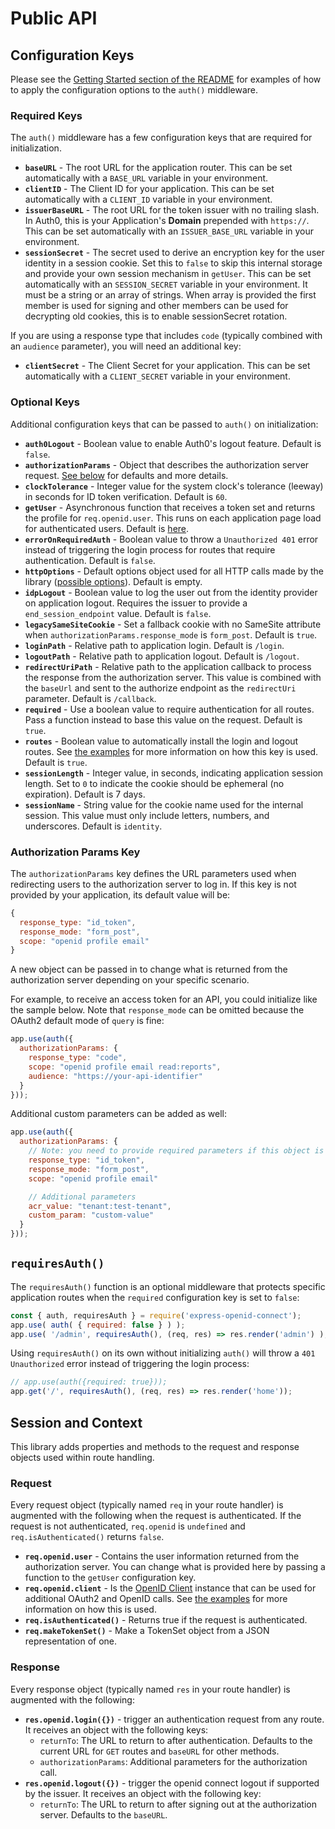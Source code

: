 # Public API

## Configuration Keys

Please see the [Getting Started section of the README](https://github.com/auth0/express-openid-connect#getting-started) for examples of how to apply the configuration options to the `auth()` middleware.

### Required Keys

The `auth()` middleware has a few configuration keys that are required for initialization.

- **`baseURL`** - The root URL for the application router. This can be set automatically with a `BASE_URL` variable in your environment.
- **`clientID`** - The Client ID for your application. This can be set automatically with a `CLIENT_ID`  variable in your environment.
- **`issuerBaseURL`** - The root URL for the token issuer with no trailing slash. In Auth0, this is your Application's **Domain** prepended with `https://`. This can be set automatically with an `ISSUER_BASE_URL` variable in your environment.
- **`sessionSecret`** - The secret used to derive an encryption key for the user identity in a session cookie. Set this to `false` to skip this internal storage and provide your own session mechanism in `getUser`. This can be set automatically with an `SESSION_SECRET` variable in your environment. It must be a string or an array of strings. When array is provided the first member is used for signing and other members can be used for decrypting old cookies, this is to enable sessionSecret rotation.

If you are using a response type that includes `code` (typically combined with an `audience` parameter), you will need an additional key:

- **`clientSecret`** - The Client Secret for your application. This can be set automatically with a `CLIENT_SECRET` variable in your environment.

### Optional Keys

Additional configuration keys that can be passed to `auth()` on initialization:

- **`auth0Logout`** - Boolean value to enable Auth0's logout feature. Default is `false`.
- **`authorizationParams`** - Object that describes the authorization server request. [See below](#authorization-params-key) for defaults and more details.
- **`clockTolerance`** - Integer value for the system clock's tolerance (leeway) in seconds for ID token verification. Default is `60`.
- **`getUser`** - Asynchronous function that receives a token set and returns the profile for `req.openid.user`. This runs on each application page load for authenticated users. Default is [here](lib/getUser.js).
- **`errorOnRequiredAuth`** - Boolean value to throw a `Unauthorized 401` error instead of triggering the login process for routes that require authentication. Default is `false`.
- **`httpOptions`** - Default options object used for all HTTP calls made by the library ([possible options](https://github.com/sindresorhus/got/tree/v9.6.0#options)). Default is empty.
- **`idpLogout`** - Boolean value to log the user out from the identity provider on application logout. Requires the issuer to provide a `end_session_endpoint` value. Default is `false`.
- **`legacySameSiteCookie`** - Set a fallback cookie with no SameSite attribute when `authorizationParams.response_mode` is `form_post`. Default is `true`.
- **`loginPath`** - Relative path to application login. Default is `/login`.
- **`logoutPath`** - Relative path to application logout. Default is `/logout`.
- **`redirectUriPath`** - Relative path to the application callback to process the response from the authorization server. This value is combined with the `baseUrl` and sent to the authorize endpoint as the `redirectUri` parameter. Default is `/callback`.
- **`required`** - Use a boolean value to require authentication for all routes. Pass a function instead to base this value on the request. Default is `true`.
- **`routes`** - Boolean value to automatically install the login and logout routes. See [the examples](EXAMPLES.md) for more information on how this key is used. Default is `true`.
- **`sessionLength`** - Integer value, in seconds, indicating application session length. Set to `0` to indicate the cookie should be ephemeral (no expiration). Default is 7 days.
- **`sessionName`** - String value for the cookie name used for the internal session. This value must only include letters, numbers, and underscores. Default is `identity`.

### Authorization Params Key

The `authorizationParams` key defines the URL parameters used when redirecting users to the authorization server to log in. If this key is not provided by your application, its default value will be:

```js
{
  response_type: "id_token",
  response_mode: "form_post",
  scope: "openid profile email"
}
```

A new object can be passed in to change what is returned from the authorization server depending on your specific scenario.

For example, to receive an access token for an API, you could initialize like the sample below. Note that `response_mode` can be omitted because the OAuth2 default mode of `query` is fine:

```js
app.use(auth({
  authorizationParams: {
    response_type: "code",
    scope: "openid profile email read:reports",
    audience: "https://your-api-identifier"
  }
}));
```

Additional custom parameters can be added as well:

```js
app.use(auth({
  authorizationParams: {
    // Note: you need to provide required parameters if this object is set.
    response_type: "id_token",
    response_mode: "form_post",
    scope: "openid profile email"

    // Additional parameters
    acr_value: "tenant:test-tenant",
    custom_param: "custom-value"
  }
}));
```

## `requiresAuth()`

The `requiresAuth()` function is an optional middleware that protects specific application routes when the `required` configuration key is set to `false`:

```javascript
const { auth, requiresAuth } = require('express-openid-connect');
app.use( auth( { required: false } ) );
app.use( '/admin', requiresAuth(), (req, res) => res.render('admin') );
```

Using `requiresAuth()` on its own without initializing `auth()` will throw a `401 Unauthorized` error instead of triggering the login process:

```js
// app.use(auth({required: true}));
app.get('/', requiresAuth(), (req, res) => res.render('home'));
```

## Session and Context

This library adds properties and methods to the request and response objects used within route handling.

### Request

Every request object (typically named `req` in your route handler) is augmented with the following when the request is authenticated. If the request is not authenticated, `req.openid` is `undefined` and `req.isAuthenticated()` returns `false`.

- **`req.openid.user`** - Contains the user information returned from the authorization server. You can change what is provided here by passing a function to the `getUser` configuration key.
- **`req.openid.client`** - Is the [OpenID Client](https://github.com/panva/node-openid-client/blob/master/docs/README.md#client) instance that can be used for additional OAuth2 and OpenID calls. See [the examples](EXAMPLES.md) for more information on how this is used.
- **`req.isAuthenticated()`** - Returns true if the request is authenticated.
- **`req.makeTokenSet()`** - Make a TokenSet object from a JSON representation of one.

### Response

Every response object (typically named `res` in your route handler) is augmented with the following:

- **`res.openid.login({})`** - trigger an authentication request from any route. It receives an object with the following keys:
  - `returnTo`: The URL to return to after authentication. Defaults to the current URL for `GET` routes and `baseURL` for other methods.
  - `authorizationParams`: Additional parameters for the authorization call.
- **`res.openid.logout({})`** - trigger the openid connect logout if supported by the issuer. It receives an object with the following key:
  - `returnTo`: The URL to return to after signing out at the authorization server. Defaults to the `baseURL`.
